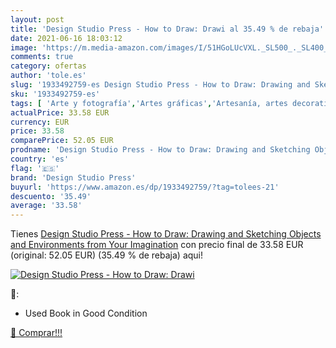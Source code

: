 ```yaml
---
layout: post
title: 'Design Studio Press - How to Draw: Drawi al 35.49 % de rebaja'
date: 2021-06-16 18:03:12
image: 'https://m.media-amazon.com/images/I/51HGoLUcVXL._SL500_._SL400_.jpg'
comments: true
category: ofertas
author: 'tole.es'
slug: '1933492759-es Design Studio Press - How to Draw: Drawing and Sketching...'
sku: '1933492759-es'
tags: [ 'Arte y fotografía','Artes gráficas','Artesanía, artes decorativas y manualidades','Ciencias, tecnología y medicina','Cuestiones generales de tecnología e ingeniería','Dibujo','Diseño gráfico comercial','Diseño industrial y de productos','Diseño y artes decorativas','Diseño y moda','Hogar, manualidades y estilos de vida','Libros','Pintura','Tecnología e ingeniería','design studio press', ]
actualPrice: 33.58 EUR
currency: EUR
price: 33.58
comparePrice: 52.05 EUR
prodname: 'Design Studio Press - How to Draw: Drawing and Sketching Objects and Environments from Your Imagination'
country: 'es'
flag: '🇪🇸'
brand: 'Design Studio Press'
buyurl: 'https://www.amazon.es/dp/1933492759/?tag=tolees-21'
descuento: '35.49'
average: '33.58'
---
```


Tienes [Design Studio Press - How to Draw: Drawing and Sketching Objects and Environments from Your Imagination](https://www.amazon.es/dp/1933492759/?tag=tolees-21) con precio final de  33.58 EUR (original: 52.05 EUR) (35.49 %  de rebaja) aqui!

[![Design Studio Press - How to Draw: Drawi](https://m.media-amazon.com/images/I/51HGoLUcVXL._SL500_._SL400_.jpg)](https://www.amazon.es/dp/1933492759/?tag=tolees-21)

🔎:

- Used Book in Good Condition

[🛒 Comprar!!!](https://www.amazon.es/dp/1933492759/?tag=tolees-21)
